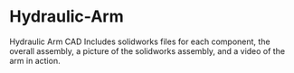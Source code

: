 # Hydraulic-Arm
Hydraulic Arm CAD
Includes solidworks files for each component, the overall assembly, a picture of the solidworks assembly, and a video of the arm in action. 
